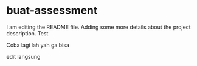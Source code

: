 # buat-assessment
I am editing the README file. Adding some more details about the project description. Test

Coba lagi lah yah ga bisa

edit langsung
